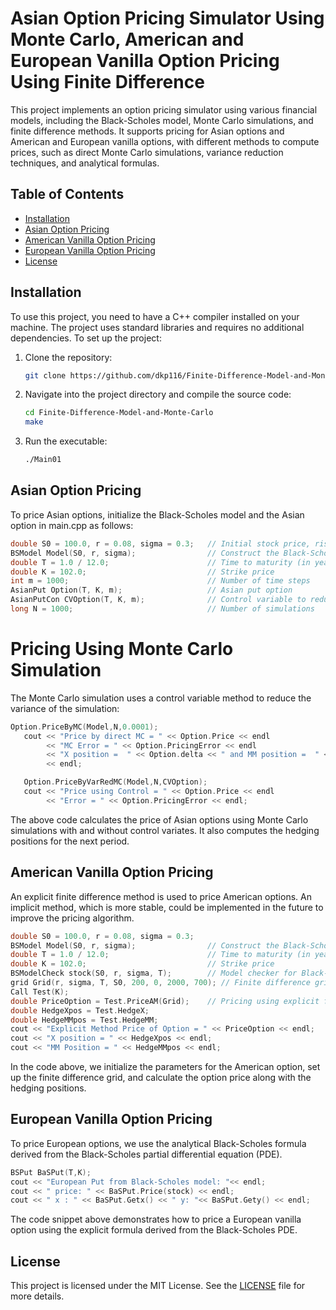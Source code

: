 # Asian Option Pricing Simulator Using Monte Carlo, American and European Vanilla Option Pricing Using Finite Difference

This project implements an option pricing simulator using various financial models, including the Black-Scholes model, Monte Carlo simulations, and finite difference methods. It supports pricing for Asian options and American and European vanilla options, with different methods to compute prices, such as direct Monte Carlo simulations, variance reduction techniques, and analytical formulas.

## Table of Contents
- [Installation](#installation)
- [Asian Option Pricing](#asian-option-pricing)
- [American Vanilla Option Pricing](#american-vanilla-option-pricing)
- [European Vanilla Option Pricing](#european-vanilla-option-pricing)
- [License](#license)


## Installation

To use this project, you need to have a C++ compiler installed on your machine. The project uses standard libraries and requires no additional dependencies. To set up the project:

1. Clone the repository:
   ```bash
   git clone https://github.com/dkp116/Finite-Difference-Model-and-Monte-Carlo-.git
   ```

2. Navigate into the project directory and compile the source code:
   ```bash
   cd Finite-Difference-Model-and-Monte-Carlo
   make
   ```
3. Run the executable:
   ```bash
   ./Main01
   ```

## Asian Option Pricing

To price Asian options, initialize the Black-Scholes model and the Asian option in main.cpp as follows:
```cpp
double S0 = 100.0, r = 0.08, sigma = 0.3;   // Initial stock price, risk-free rate, and volatility
BSModel Model(S0, r, sigma);                // Construct the Black-Scholes model
double T = 1.0 / 12.0;                      // Time to maturity (in years)
double K = 102.0;                           // Strike price
int m = 1000;                               // Number of time steps
AsianPut Option(T, K, m);                   // Asian put option
AsianPutCon CVOption(T, K, m);              // Control variable to reduce variance in Monte Carlo simulation
long N = 1000;                              // Number of simulations

```
# Pricing Using Monte Carlo Simulation

The Monte Carlo simulation uses a control variable method to reduce the variance of the simulation:

```cpp
Option.PriceByMC(Model,N,0.0001);  
   cout << "Price by direct MC = " << Option.Price << endl
        << "MC Error = " << Option.PricingError << endl
        << "X position =  " << Option.delta << " and MM position =  " << Option.MMposition 
        << endl;

   Option.PriceByVarRedMC(Model,N,CVOption);
   cout << "Price using Control = " << Option.Price << endl
        << "Error = " << Option.PricingError << endl;

```
The above code calculates the price of Asian options using Monte Carlo simulations with and without control variates. It also computes the hedging positions for the next period.

## American Vanilla Option Pricing 

An explicit finite difference method is used to price American options. An implicit method, which is more stable, could be implemented in the future to improve the pricing algorithm.

```cpp
double S0 = 100.0, r = 0.08, sigma = 0.3;
BSModel Model(S0, r, sigma);                // Construct the Black-Scholes model
double T = 1.0 / 12.0;                      // Time to maturity (in years)
double K = 102.0;                           // Strike price
BSModelCheck stock(S0, r, sigma, T);        // Model checker for Black-Scholes model
grid Grid(r, sigma, T, S0, 200, 0, 2000, 700); // Finite difference grid setup
Call Test(K);
double PriceOption = Test.PriceAM(Grid);    // Pricing using explicit finite difference method
double HedgeXpos = Test.HedgeX;
double HedgeMMpos = Test.HedgeMM;
cout << "Explicit Method Price of Option = " << PriceOption << endl; 
cout << "X position = " << HedgeXpos << endl;
cout << "MM Position = " << HedgeMMpos << endl;


```
In the code above, we initialize the parameters for the American option, set up the finite difference grid, and calculate the option price along with the hedging positions.

## European Vanilla Option Pricing 

To price European options, we use the analytical Black-Scholes formula derived from the Black-Scholes partial differential equation (PDE).

```cpp                       
BSPut BaSPut(T,K);
cout << "European Put from Black-Scholes model: "<< endl;
cout << " price: " << BaSPut.Price(stock) << endl;
cout << " x : " << BaSPut.Getx() << " y: "<< BaSPut.Gety() << endl;

```
The code snippet above demonstrates how to price a European vanilla option using the explicit formula derived from the Black-Scholes PDE.

## License

This project is licensed under the MIT License. See the [LICENSE](LICENSE.txt) file for more details.




